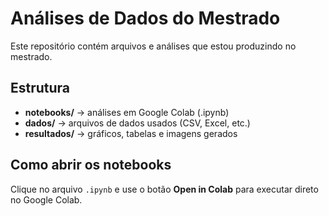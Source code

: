 # Análises de Dados do Mestrado

Este repositório contém arquivos e análises que estou produzindo no mestrado.

## Estrutura
- **notebooks/** → análises em Google Colab (.ipynb)  
- **dados/** → arquivos de dados usados (CSV, Excel, etc.)  
- **resultados/** → gráficos, tabelas e imagens gerados  

## Como abrir os notebooks
Clique no arquivo `.ipynb` e use o botão **Open in Colab** para executar direto no Google Colab.
